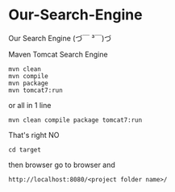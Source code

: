 # Our-Search-Engine
Our Search Engine (づ￣ ³￣)づ

Maven Tomcat Search Engine
```
mvn clean
mvn compile
mvn package
mvn tomcat7:run
```
or all in 1 line
```
mvn clean compile package tomcat7:run
```

That's right NO 
```
cd target
```

then browser go to browser and
```
http://localhost:8080/<project folder name>/
```
